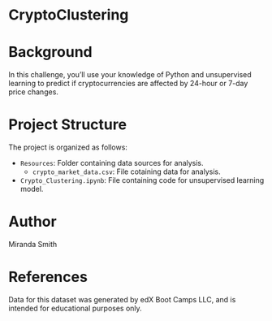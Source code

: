 # CryptoClustering

# Background
In this challenge, you’ll use your knowledge of Python and unsupervised learning to predict if cryptocurrencies are affected by 24-hour or 7-day price changes.

# Project Structure

The project is organized as follows:

- `Resources`: Folder containing data sources for analysis.
  - `crypto_market_data.csv`: File cotaining data for analysis.
- `Crypto_Clustering.ipynb`: File containing code for unsupervised learning model.

# Author
Miranda Smith

# References
Data for this dataset was generated by edX Boot Camps LLC, and is intended for educational purposes only.

